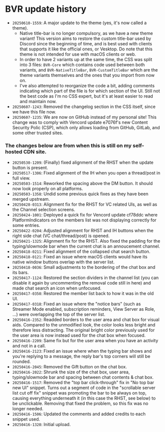 # BVR update history 
- `20250610-1559`: A major update to the theme (yes, it's now called a theme). 
  - Native title-bar is no longer compulsory, as we have a new theme variant! This version aims to restore the custom title-bar used by Discord since the beginning of time, and is best used with clients that supports it like the official ones, or Vesktop. Do note that this theme is not intended for use with macOS clients or web. 
  - In order to have 2 variants up at the same time, the CSS was split into 3 files: `BVR-Core` which contains code used between both variants, and `BVR-NativeTitleBar`, `BVR-CustomTitleBar` which are the theme variants themselves and the ones that you import from now on. 
  - I've also attempted to reorganize the code a bit, adding comments indicating which part of the file is for which section of the UI. Still not the best code as I'm no CSS expert, but it's at least easier to read and maintain now. 
- `20250607-1243`: Removed the changelog section in the CSS itself, since we have this file now.
- `20250607-1235`: We are now on GitHub instead of my personal site! This change was to comply with Vencord update e7076f's new Content Security Polic (CSP), which only allows loading from GitHub, GitLab, and some other trusted sites. 
### The changes below are from when this is still on my self-hosted CDN site. 
- `20250530-1209`: (Finally) fixed alignment of the RHST when the update button is present. 
- `20250517-1306`: Fixed alignment of the IH when you open a thread/post in full view. 
- `20250503-1514`: Reworked the spacing above the DM button. It should now look properly on all platforms. 
- `20250503-1358`: Undid some previous quick fixes as they have been merged upstream.
- `20250428-0313`: Alignment fix for the RHST for VC related UIs, as well as the Channel selection screens.
- `20250424-1001`: Deployed a quick fix for Vencord update cf78ddc where PlatformIndicators on the members list was not displaying correctly for some entries.
- `20250422-0204`: Adjusted alignment for RHST and IH buttons when the right side chat (VC chat/thread/post) is opened.
- `20250421-1325`: Alignment fix for the RHST. Also fixed the padding for the  typing/slowmode bar when the current chat is an annoucement channel.
- `20250418-0211`: Fixed alignment of the collapsed chat search button.
- `20250418-0121`: Fixed an issue where macOS clients would have its native window buttons overlap with the server list.
- `20250418-0036`: Small adjustments to the bordering of the chat box and its bars.
- `20250417-1124`: Restored the section dividers in the channel list (you can disable it again by uncommenting the removal code still in here) and made chat search an icon when unfocused.
- `20250417-0350`: Restored the member list back to how it was in the old UI.
- `20250417-0318`: Fixed an issue where the "notice bars" (such as Streamer Mode enabled, subscription reminders, View Server as Role, ...) were overlapping the top of the server list.
- `20250416-2352`: Readded borders to the user area and chat box for visual aids. Compared to the unmodified look, the color looks less bright and therefore less distracting. The original bright color previously used for the user area is now instead used for the chat box when focused.
- `20250416-2209`: Same fix but for the user area when you have an activity and not in a call.
- `20250416-2123`: Fixed an issue where when the typing bar shows and you're replying to a message, the reply bar's top corners will still be rounded.
- `20250416-2045`: Removed the Gift button on the chat box.
- `20250416-2022`: Shrunk the size of the chat box, user area, typing/slowmode bar and spacing between chat contents & chat box. 
- `20250416-1517`: Removed the "top bar click-through" fix in "No top bar new UI" snippet.  Turns out a segment of code in the "scrollable server list cut off fix" snippet was promoting the bar to be always on top, causing everything underneath it (in this case the RHST, see below) to be unclickable. Removing that fixed the problem, so this fix was no longer needed.
- `20250416-1506`: Updated the comments and added credits to each snippet used.
- `20250416-1320`: Initial upload.
